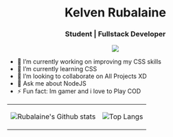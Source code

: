 <h1 align="center"> Kelven Rubalaine </h1>

<h3 align="center"> Student | Fullstack Developer </h3>

<p align="center">
    
<a href="https://www.linkedin.com/in/kelvenrubalaine/">
    <img src="https://img.shields.io/badge/linkedin%20-%230077B5.svg?&style=for-the-badge&logo=linkedin&logoColor=white"/>
</a>

- 🔭 I’m currently working on improving my CSS skills
- 🌱 I’m currently learning CSS
- 👯 I’m looking to collaborate on All Projects XD
- 💬 Ask me about NodeJS
- ⚡ Fun fact: Im gamer and i love to Play COD

<table align="center">
<tbody>
<td>
    
![Rubalaine's Github stats](https://github-readme-stats.vercel.app/api?username=Rubalaine&theme=dark&show_icons=true)
</td>
<td>
    
![Top Langs](https://github-readme-stats.vercel.app/api/top-langs/?username=Rubalaine&exclude_repo=natours-css&theme=dark&hide=hack&text_color=BDDFFF&layout=compact)
</td>
</tbody>
</table>
